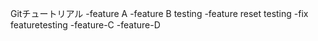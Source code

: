 Gitチュートリアル
-feature A
-feature B testing
-feature reset testing
-fix featuretesting
-feature-C
-feature-D